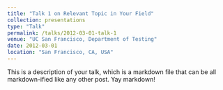 ```yaml
---
title: "Talk 1 on Relevant Topic in Your Field"
collection: presentations
type: "Talk"
permalink: /talks/2012-03-01-talk-1
venue: "UC San Francisco, Department of Testing"
date: 2012-03-01
location: "San Francisco, CA, USA"
---
```


This is a description of your talk, which is a markdown file that can be all markdown-ified like any other post. Yay markdown!
